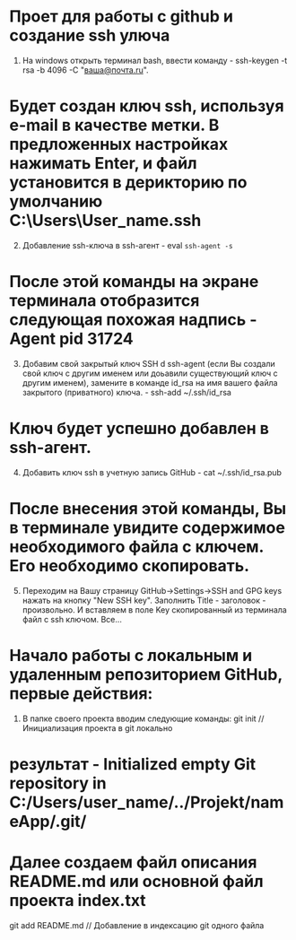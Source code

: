 # Проет для работы с github и создание ssh улюча

1. На windows открыть терминал bash, ввести команду - ssh-keygen -t rsa -b 4096 -C "ваша@почта.ru".
# Будет создан ключ ssh, используя e-mail в качестве метки. В предложенных настройках нажимать Enter, и файл установится в дерикторию по умолчанию C:\Users\User_name\.ssh
2. Добавление ssh-ключа в ssh-агент - eval `ssh-agent -s`
# После этой команды на экране терминала отобразится следующая похожая надпись - Agent pid 31724
3. Добавим свой закрытый ключ SSH d ssh-agent (если Вы создали свой ключ с другим именем или доьавили существующий ключ с другим именем), замените в команде id_rsa на имя вашего файла закрытого (приватного) ключа. - ssh-add ~/.ssh/id_rsa
# Ключ будет успешно добавлен в ssh-агент.
4. Добавить ключ ssh в учетную запись GitHub - cat ~/.ssh/id_rsa.pub
# После внесения этой команды, Вы в терминале увидите содержимое необходимого файла с ключем. Его необходимо скопировать. 
5. Переходим на Вашу страницу GitHub->Settings->SSH and GPG keys нажать на кнопку "New SSH key". Заполнить Title - заголовок - произвольно. И вставляем в поле Key скопированный из терминала файл с ssh ключом. Все...

# Начало работы с локальным и удаленным репозиторием GitHub, первые действия:
1. В папке своего проекта вводим следующие команды:
git init // Инициализация проекта в git локально
# результат - Initialized empty Git repository in C:/Users/user_name/../Projekt/nameApp/.git/
# Далее создаем файл описания README.md или основной файл проекта index.txt
git add README.md // Добавление в индексацию git одного файла